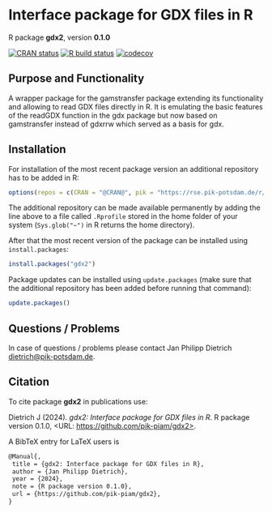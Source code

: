 # Interface package for GDX files in R

R package **gdx2**, version **0.1.0**

[![CRAN status](https://www.r-pkg.org/badges/version/gdx2)](https://cran.r-project.org/package=gdx2)  [![R build status](https://github.com/pik-piam/gdx2/workflows/check/badge.svg)](https://github.com/pik-piam/gdx2/actions) [![codecov](https://codecov.io/gh/pik-piam/gdx2/branch/master/graph/badge.svg)](https://app.codecov.io/gh/pik-piam/gdx2) 

## Purpose and Functionality

A wrapper package for the gamstransfer package extending its functionality
    and allowing to read GDX files directly in R. It is emulating the basic features of the readGDX function in the gdx package
    but now based on gamstransfer instead of gdxrrw which served as a basis for gdx.


## Installation

For installation of the most recent package version an additional repository has to be added in R:

```r
options(repos = c(CRAN = "@CRAN@", pik = "https://rse.pik-potsdam.de/r/packages"))
```
The additional repository can be made available permanently by adding the line above to a file called `.Rprofile` stored in the home folder of your system (`Sys.glob("~")` in R returns the home directory).

After that the most recent version of the package can be installed using `install.packages`:

```r 
install.packages("gdx2")
```

Package updates can be installed using `update.packages` (make sure that the additional repository has been added before running that command):

```r 
update.packages()
```

## Questions / Problems

In case of questions / problems please contact Jan Philipp Dietrich <dietrich@pik-potsdam.de>.

## Citation

To cite package **gdx2** in publications use:

Dietrich J (2024). _gdx2: Interface package for GDX files in R_. R package version 0.1.0, <URL: https://github.com/pik-piam/gdx2>.

A BibTeX entry for LaTeX users is

 ```latex
@Manual{,
  title = {gdx2: Interface package for GDX files in R},
  author = {Jan Philipp Dietrich},
  year = {2024},
  note = {R package version 0.1.0},
  url = {https://github.com/pik-piam/gdx2},
}
```
